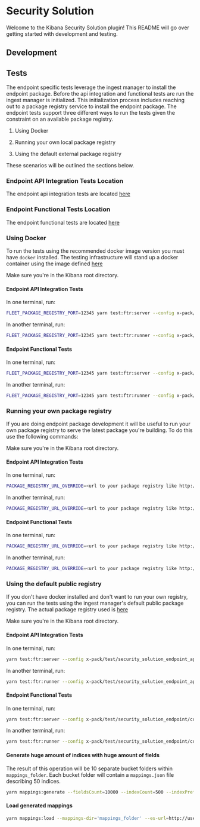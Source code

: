 # Security Solution

Welcome to the Kibana Security Solution plugin! This README will go over getting started with development and testing.

## Development

## Tests

The endpoint specific tests leverage the ingest manager to install the endpoint package. Before the api integration
and functional tests are run the ingest manager is initialized. This initialization process includes reaching out to
a package registry service to install the endpoint package. The endpoint tests support three different ways to run
the tests given the constraint on an available package registry.

1. Using Docker
2. Running your own local package registry

3. Using the default external package registry

These scenarios will be outlined the sections below.

### Endpoint API Integration Tests Location

The endpoint api integration tests are located [here](../../test/security_solution_endpoint_api_int)

### Endpoint Functional Tests Location

The endpoint functional tests are located [here](../../test/security_solution_endpoint)

### Using Docker

To run the tests using the recommended docker image version you must have `docker` installed. The testing infrastructure
will stand up a docker container using the image defined [here](../../test/fleet_api_integration/config.ts#L15)

Make sure you're in the Kibana root directory.

#### Endpoint API Integration Tests

In one terminal, run:

```bash
FLEET_PACKAGE_REGISTRY_PORT=12345 yarn test:ftr:server --config x-pack/test/security_solution_endpoint_api_int/config.ts
```

In another terminal, run:

```bash
FLEET_PACKAGE_REGISTRY_PORT=12345 yarn test:ftr:runner --config x-pack/test/security_solution_endpoint_api_int/config.ts
```

#### Endpoint Functional Tests

In one terminal, run:

```bash
FLEET_PACKAGE_REGISTRY_PORT=12345 yarn test:ftr:server --config x-pack/test/security_solution_endpoint/config.ts
```

In another terminal, run:

```bash
FLEET_PACKAGE_REGISTRY_PORT=12345 yarn test:ftr:runner --config x-pack/test/security_solution_endpoint/config.ts
```

### Running your own package registry

If you are doing endpoint package development it will be useful to run your own package registry to serve the latest package you're building.
To do this use the following commands:

Make sure you're in the Kibana root directory.

#### Endpoint API Integration Tests

In one terminal, run:

```bash
PACKAGE_REGISTRY_URL_OVERRIDE=<url to your package registry like http://localhost:8080> yarn test:ftr:server --config x-pack/test/security_solution_endpoint_api_int/config.ts
```

In another terminal, run:

```bash
PACKAGE_REGISTRY_URL_OVERRIDE=<url to your package registry like http://localhost:8080>  yarn test:ftr:runner --config x-pack/test/security_solution_endpoint_api_int/config.ts
```

#### Endpoint Functional Tests

In one terminal, run:

```bash
PACKAGE_REGISTRY_URL_OVERRIDE=<url to your package registry like http://localhost:8080> yarn test:ftr:server --config x-pack/test/security_solution_endpoint/config.ts
```

In another terminal, run:

```bash
PACKAGE_REGISTRY_URL_OVERRIDE=<url to your package registry like http://localhost:8080>  yarn test:ftr:runner --config x-pack/test/security_solution_endpoint/config.ts
```

### Using the default public registry

If you don't have docker installed and don't want to run your own registry, you can run the tests using the ingest manager's default public package registry. The actual package registry used is [here](../../plugins/fleet/common/constants/epm.ts#L9)

Make sure you're in the Kibana root directory.

#### Endpoint API Integration Tests

In one terminal, run:

```bash
yarn test:ftr:server --config x-pack/test/security_solution_endpoint_api_int/config.ts
```

In another terminal, run:

```bash
yarn test:ftr:runner --config x-pack/test/security_solution_endpoint_api_int/config.ts
```

#### Endpoint Functional Tests

In one terminal, run:

```bash
yarn test:ftr:server --config x-pack/test/security_solution_endpoint/config.ts
```

In another terminal, run:

```bash
yarn test:ftr:runner --config x-pack/test/security_solution_endpoint/config.ts
```

#### Generate huge amount of indices with huge amount of fields

The result of this operation will be 10 separate bucket folders within `mappings_folder`. Each bucket folder will contain a `mappings.json` file describing 50 indices.

```bash
yarn mappings:generate --fieldsCount=10000 --indexCount=500 --indexPrefix='.ds-huge' --unmappedRate=.2 --buckets=10 --outputDirectory='mappings_folder'
```

#### Load generated mappings

```bash
yarn mappings:load --mappings-dir='mappings_folder' --es-url=http://username:password@localhost:9200 --kibana-url=http://username:password@localhost:5601/app
```
